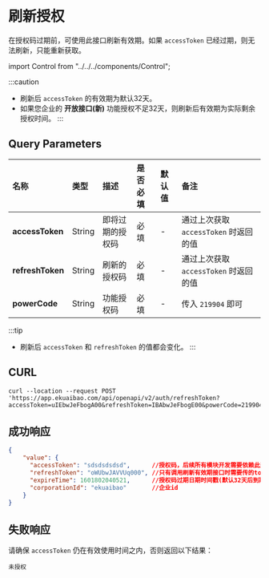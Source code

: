 # 刷新授权
在授权码过期前，可使用此接口刷新有效期。如果 `accessToken` 已经过期，则无法刷新，只能重新获取。

import Control from "../../../components/Control";

<Control
method="POST"
url="/api/openapi/v2/auth/refreshToken"
/>

:::caution
- 刷新后 `accessToken` 的有效期为默认32天。
- 如果您企业的 **开放接口(新)** 功能授权不足32天，则刷新后有效期为实际剩余授权时间。
:::

## Query Parameters

| 名称 | 类型 | 描述 | 是否必填 | 默认值 | 备注 |
| :--- | :--- | :--- | :--- |:--- | :--- |
| **accessToken**  | String | 即将过期的授权码 | 必填 | - | 通过上次获取 `accessToken` 时返回的值 |
| **refreshToken** | String | 刷新的授权码    | 必填 | - |  通过上次获取 `accessToken` 时返回的值 |
| **powerCode**    | String | 功能授权码      | 必填 | - |  传入 `219904` 即可   |

:::tip
- 刷新后 `accessToken` 和 `refreshToken` 的值都会变化。
:::

## CURL
```
curl --location --request POST 'https://app.ekuaibao.com/api/openapi/v2/auth/refreshToken?accessToken=uIEbwJeFbogA00&refreshToken=IBAbwJeFbogE00&powerCode=219904'
```
## 成功响应
```json
{
    "value": {
      "accessToken": "sdsdsdsdsd",      //授权码，后续所有模块开发需要依赖此返回值
      "refreshToken": "oWUbwJAVVUq000", //只有调用刷新有效期接口时需要传的token
      "expireTime": 1601802040521,      //授权码过期日期时间戳(默认32天后到期)
      "corporationId": "ekuaibao"       //企业id
    }
}
```

## 失败响应
请确保 `accessToken` 仍在有效使用时间之内，否则返回以下结果：
```text
未授权
```

